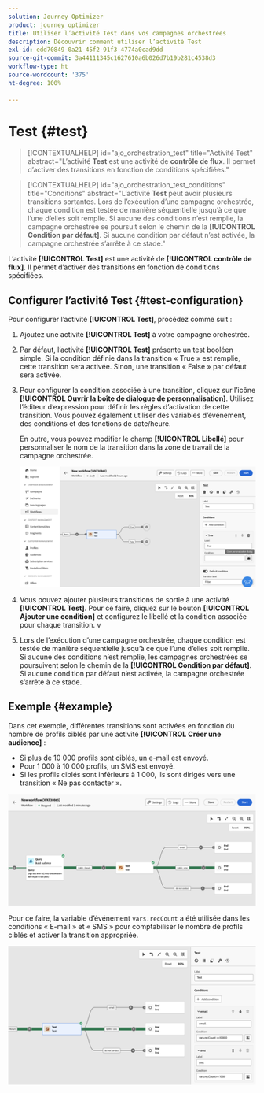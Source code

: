 ```yaml
---
solution: Journey Optimizer
product: journey optimizer
title: Utiliser l’activité Test dans vos campagnes orchestrées
description: Découvrir comment utiliser l’activité Test
exl-id: edd70849-0a21-45f2-91f3-4774a0cad9dd
source-git-commit: 3a44111345c1627610a6b026d7b19b281c4538d3
workflow-type: ht
source-wordcount: '375'
ht-degree: 100%

---
```



# Test {#test}

>[!CONTEXTUALHELP]
>id="ajo_orchestration_test"
>title="Activité Test"
>abstract="L’activité **Test** est une activité de **contrôle de flux**. Il permet d’activer des transitions en fonction de conditions spécifiées."

>[!CONTEXTUALHELP]
>id="ajo_orchestration_test_conditions"
>title="Conditions"
>abstract="L’activité **Test** peut avoir plusieurs transitions sortantes. Lors de l’exécution d’une campagne orchestrée, chaque condition est testée de manière séquentielle jusqu’à ce que l’une d’elles soit remplie. Si aucune des conditions n’est remplie, la campagne orchestrée se poursuit selon le chemin de la **[!UICONTROL Condition par défaut]**. Si aucune condition par défaut n’est activée, la campagne orchestrée s’arrête à ce stade."

L’activité **[!UICONTROL Test]** est une activité de **[!UICONTROL contrôle de flux]**. Il permet d’activer des transitions en fonction de conditions spécifiées.

## Configurer l’activité Test {#test-configuration}

Pour configurer l’activité **[!UICONTROL Test]**, procédez comme suit :

1. Ajoutez une activité **[!UICONTROL Test]** à votre campagne orchestrée.

1. Par défaut, l’activité **[!UICONTROL Test]** présente un test booléen simple. Si la condition définie dans la transition « True » est remplie, cette transition sera activée. Sinon, une transition « False » par défaut sera activée.

1. Pour configurer la condition associée à une transition, cliquez sur l’icône **[!UICONTROL Ouvrir la boîte de dialogue de personnalisation]**. Utilisez l’éditeur d’expression pour définir les règles d’activation de cette transition. Vous pouvez également utiliser des variables d’événement, des conditions et des fonctions de date/heure.

   En outre, vous pouvez modifier le champ **[!UICONTROL Libellé]** pour personnaliser le nom de la transition dans la zone de travail de la campagne orchestrée.

   ![](../assets/workflow-test-default.png)

1. Vous pouvez ajouter plusieurs transitions de sortie à une activité **[!UICONTROL Test]**. Pour ce faire, cliquez sur le bouton **[!UICONTROL Ajouter une condition]** et configurez le libellé et la condition associée pour chaque transition.
v
1. Lors de l’exécution d’une campagne orchestrée, chaque condition est testée de manière séquentielle jusqu’à ce que l’une d’elles soit remplie. Si aucune des conditions n’est remplie, les campagnes orchestrées se poursuivent selon le chemin de la **[!UICONTROL Condition par défaut]**. Si aucune condition par défaut n’est activée, la campagne orchestrée s’arrête à ce stade.

## Exemple {#example}

Dans cet exemple, différentes transitions sont activées en fonction du nombre de profils ciblés par une activité **[!UICONTROL Créer une audience]** :

* Si plus de 10 000 profils sont ciblés, un e-mail est envoyé.
* Pour 1 000 à 10 000 profils, un SMS est envoyé.
* Si les profils ciblés sont inférieurs à 1 000, ils sont dirigés vers une transition « Ne pas contacter ».

![](../assets/workflow-test-example.png)

Pour ce faire, la variable d’événement `vars.recCount` a été utilisée dans les conditions « E-mail » et « SMS » pour comptabiliser le nombre de profils ciblés et activer la transition appropriée.

![](../assets/workflow-test-example-config.png)
